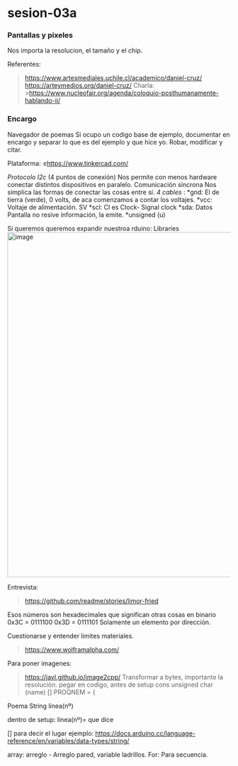 # sesion-03a

### Pantallas y pixeles
Nos importa la resolucion, el tamaño y el chip.

Referentes:
>https://www.artesmediales.uchile.cl/academico/daniel-cruz/
>https://arteymedios.org/daniel-cruz/
Charla: >https://www.nucleofair.org/agenda/coloquio-posthumanamente-hablando-ii/

### Encargo
Navegador de poemas
Si ocupo un codigo base de ejemplo, documentar en encargo y separar lo que es del ejemplo y que hice yo.
Robar, modificar y citar.

Plataforma: ≤https://www.tinkercad.com/

*Protocolo I2c* (4 puntos de conexión)
Nos permite con menos hardware conectar distintos dispositivos en paralelo.
Comunicación síncrona
Nos simplica las formas de conectar las cosas entre sí.
*4 cables* :
*gnd: El de tierra (verde), 0 volts, de aca comenzamos a contar los voltajes.
*vcc: Voltaje de alimentación. SV
*scl: Cl es Clock- Signal clock
*sda: Datos
Pantalla no resive información, la emite.
*unsigned (u)

Si queremos queremos expandir nuestroa rduino: Libraries
<img width="1089" height="779" alt="image" src="https://github.com/user-attachments/assets/d14b8563-77fe-4062-9a68-a93b6f125fc3" />

Entrevista: 
>https://github.com/readme/stories/limor-fried

Esos números son hexadecimales que significan otras cosas en binario
0x3C = 0111100
0x3D = 0111101
Solamente un elemento por dirección.

Cuestionarse y entender limites materiales.
>https://www.wolframalpha.com/

Para poner imagenes:
>https://javl.github.io/image2cpp/
Transformar a bytes, importante la resolución.
pegar en codigo, antes de setup
cons unsigned char (name) [] PROQNEM = {

Poema
String linea(nº)

dentro de setup:
linea(nº)= que dice

[] para decir el lugar
ejemplo: https://docs.arduino.cc/language-reference/en/variables/data-types/string/

array: arreglo - Arreglo pared, variable ladrillos.
For: Para secuencia.
